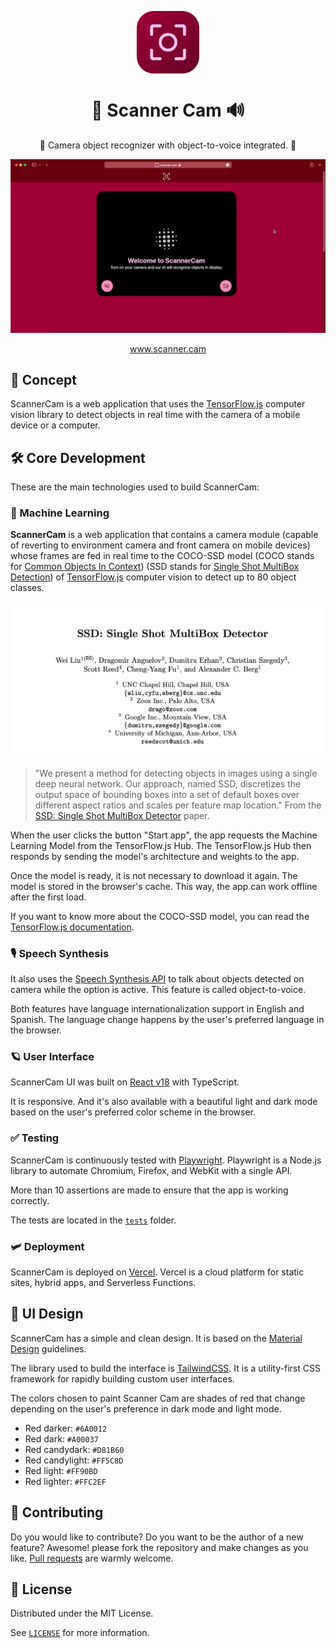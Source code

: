<p align="center">
  <img
    src=".github/logo.png"
    align="center"
    width="100"
    alt="Scanner Cam"
    title="Scanner Cam"
  />
  <h1 align="center">📸 Scanner Cam 🔊</h1>
</p>

<p align="center">
  📸 Camera object recognizer with object-to-voice integrated. 🤖
</p>

![Demo of ScannerCam](./.github/demo.gif)

<p align="center">
  <a href="https://scanner.cam">www.scanner.cam</a>
</p>

## 🤖 Concept

ScannerCam is a web application that uses the [TensorFlow.js](https://www.tensorflow.org/js) computer vision library to detect objects in real time with the camera of a mobile device or a computer.

## 🛠 Core Development

These are the main technologies used to build ScannerCam:

### 🧠 Machine Learning

**ScannerCam** is a web application that contains a camera module (capable of reverting to environment camera and front camera on mobile devices) whose frames are fed in real time to the COCO-SSD model (COCO stands for [Common Objects In Context](https://cocodataset.org/#home)) (SSD stands for [Single Shot MultiBox Detection](https://arxiv.org/abs/1512.02325)) of [TensorFlow.js](https://www.tensorflow.org/js) computer vision to detect up to 80 object classes.

![SSD: Single Shot MultiBox Detector](./.github/ssd-paper.jpg)

> "We present a method for detecting objects in images using a single deep neural network. Our approach, named SSD, discretizes the output space of bounding boxes into a set of default boxes over different aspect ratios and scales per feature map location." From the [SSD: Single Shot MultiBox Detector](https://arxiv.org/abs/1512.02325) paper.

When the user clicks the button "Start app", the app requests the Machine Learning Model from the TensorFlow.js Hub. The TensorFlow.js Hub then responds by sending the model's architecture and weights to the app.

Once the model is ready, it is not necessary to download it again. The model is stored in the browser's cache. This way, the app can work offline after the first load.

If you want to know more about the COCO-SSD model, you can read the [TensorFlow.js documentation](https://www.tensorflow.org/js/models).

### 🎙 Speech Synthesis

It also uses the [Speech Synthesis API](https://developer.mozilla.org/en-US/docs/Web/API/SpeechSynthesis) to talk about objects detected on camera while the option is active. This feature is called object-to-voice.

Both features have language internationalization support in English and Spanish. The language change happens by the user's preferred language in the browser.

### 🪐 User Interface

ScannerCam UI was built on [React v18](https://reactjs.org/blog/2022/03/29/react-v18.html) with TypeScript.

It is responsive. And it's also available with a beautiful light and dark mode based on the user's preferred color scheme in the browser.

### ✅ Testing

ScannerCam is continuously tested with [Playwright](https://playwright.dev/). Playwright is a Node.js library to automate Chromium, Firefox, and WebKit with a single API.

More than 10 assertions are made to ensure that the app is working correctly.

The tests are located in the [`tests`](./tests) folder.

### 🛩 Deployment

ScannerCam is deployed on [Vercel](https://vercel.com). Vercel is a cloud platform for static sites, hybrid apps, and Serverless Functions.

## 🎨 UI Design

ScannerCam has a simple and clean design. It is based on the [Material Design](https://material.io/design) guidelines.

The library used to build the interface is [TailwindCSS](https://tailwindcss.com). It is a utility-first CSS framework for rapidly building custom user interfaces.

The colors chosen to paint Scanner Cam are shades of red that change depending on the user's preference in dark mode and light mode.

- Red darker: `#6A0012`
- Red dark: `#A00037`
- Red candydark: `#D81B60`
- Red candylight: `#FF5C8D`
- Red light: `#FF90BD`
- Red lighter: `#FFC2EF`

## 🤲 Contributing

Do you would like to contribute? Do you want to be the author of a new feature? Awesome! please fork the repository and make changes as you like. [Pull requests](https://github.com/360macky/scanner-cam/pulls) are warmly welcome.

## 📃 License

Distributed under the MIT License.

See [`LICENSE`](./LICENSE) for more information.
